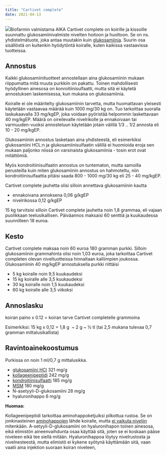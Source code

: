 ```yaml
---
title: "Cartivet complete"
date: 2021-04-13
---
```


[![](images/Cartivet-complete-1-250x250.jpeg)](https://www.katiska.eu/wp-content/uploads/2021/04/Cartivet-complete-1.jpeg)Biofarmin valmistama AIKA Cartivet complete on koirille ja kissoille suunnattu glukosamiinivalmiste nivelten hoitoon ja huoltoon. Se on ns. yhdistelmätuote, joka antaa muutakin kuin [glukosamiinia](https://www.katiska.eu/tieto/koira-nivelet/glukosamiini-koiralle/). Suurin osa sisällöstä on kuitenkin hyödytöntä koiralle, kuten kaikissa vastaavissa tuotteissa.

## Annostus

Kaikki glukosamiinituotteet annostellaan aina glukosamiinin mukaan riippumatta mitä muuta purkkiin on pakattu. Toinen mahdollisesti hyödyllinen ainesosa on konroitiinisulfaatti, mutta sitä ei käytetä annostuksen laskemisessa, kun mukana on glukosamiinia.

Koiralle ei ole määritelty glukosamiinin tarvetta, mutta huomattavan yleisesti käytetään vastaavaa määrää kuin 1000 mg/30 kg on. Tuo tarkoittaa suoralla laskukaavalla 33 mg/kgEP, joka voidaan pyöristää helpommin laskettavaan 40 mg/kgEP. Määrä on oireilevalle nivelrikolle ja ennakoivaan tai varmuuden-vuoksi annosteluun käytetään jotain välillä 1/3 .. 1/2 annosta eli 10 - 20 mg/kgEP.

Glukosamiinin annostus lasketaan aina yhdisteestä, eli esimerkiksi glukosamiini HCL:n ja glukosamiinisulfaatin välillä ei huomioida eroja sen mukaan paljonko niissä on varsinaista glukosamiinia - tosin erot ovat mitättömiä.

Myös kondroitiinisulfaatin annostus on tuntematon, mutta samoilla perusteilla kuin miten glukosamiinin annostus on hahmoteltu, niin kondroitiinisulfaattia pitäisi saada 800 - 1000 mg/30 kg eli 25 - 40 mg/kgEP.

Cartivet complete jauhetta olisi silloin annettava glukosamiinin kautta

- ennakoivana annoksena 0,06 g/kgEP
- nivelrikossa 0,12 g/kgEP

15 kg tarvitsisi silloin Cartivet complete jauhetta noin 1,8 grammaa, eli vajaan puolikkaan teelusikallisen. Päiväannos maksaisi 60 senttiä ja kuukaudessa suunnilleen 18 euroa.

## Kesto

Cartivet complete maksaa noin 60 euroa 180 gramman purkki. Silloin glukosamiinin grammahinta olisi noin 1,03 euroa, joka tarkoittaa Cartivet completen olevan niveltuotteissa hinnaltaan kalliimpien joukossa. Glukosamiinin 40 mg/kgEP annostuksella purkki riittäisi

- 5 kg koiralle noin 9,5 kuukaudeksi
- 15 kg koiralle alle 3,5 kuukaudeksi
- 30 kg koiralle noin 1,5 kuukaudeksi
- 60 kg koiralle alle 3,5 viikoksi

## Annoslasku

koiran paino x 0.12 = koiran tarve Cartivet completelle grammoina

Esimerkiksi: 15 kg x 0,12 = 1,8 g  ~ 2 g ~ ½ tl (tai 2,5 mukana tulevaa 0,7 gramman mittalusikallista)

## Ravintoainekoostumus

Purkissa on noin 1 ml/0,7 g mittalusikka.

- [glukosamiini HCl](https://www.katiska.eu/tieto/koira-nivelet/glukosamiini-koiralle/) 321 mg/g
- [kollageenipeptidi](https://www.katiska.eu/tieto/koira-raakaruokinta-raaka-aineet/sidekudos-kollageeni-ja-gelatiini/) 242 mg/g
- [kondroitiinisulfaatti](https://www.katiska.eu/tieto/koira-nivelet/kondroitiinisulfaatti/) 185 mg/g
- [MSM](https://www.katiska.eu/tieto/koira-nivelet/msm/) 180 mg/g
- N-asetyyli-D-glukosamiini 28 mg/g
- hyaluronihappo 6 mg/g

**Huomaa:**

Kollageenipeptidi tarkoittaa aminohappoketjuiksi pilkottua rustoa. Se on jonkinasteinen [aminohappojen](https://www.katiska.eu/tieto/aminohapot/aminohapot/) lähde koiralle, mutta [ei vaikuta niveliin](https://www.katiska.eu/tieto/podcastit-vlog/117-teurasjatetta-nivelille/) mitenkään. A-setyyli-D-glukosamiini on hyaluronihapon toinen ainesosa, eikä elimistön aineenvaihdunta osaa käyttää sitä, joten se ei koskaan pääse niveleen eikä tee siellä mitään. Hyaluronihappoa löytyy nivelrustosta ja nivelnesteestä, mutta elimistö ei kykene syötynä käyttämään sitä, vaan vaatii aina injektion suoraan koiran niveleen,
